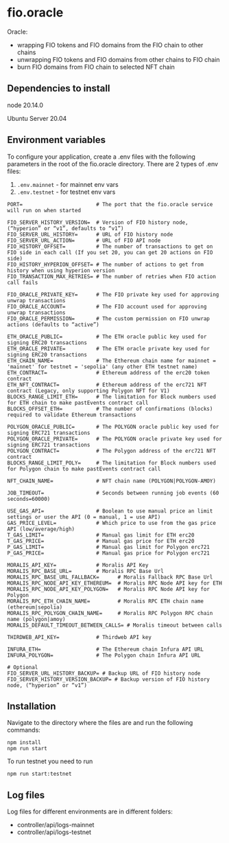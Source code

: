 # fio.oracle
Oracle:
- wrapping FIO tokens and FIO domains from the FIO chain to other chains
- unwrapping FIO tokens and FIO domains from other chains to FIO chain
- burn FIO domains from FIO chain to selected NFT chain

## Dependencies to install

node 20.14.0

Ubuntu Server 20.04

## Environment variables

To configure your application, create a .env files with the following parameters in the root of the fio.oracle directory.
There are 2 types of .env files:
1) `.env.mainnet` - for mainnet env vars
2) `.env.testnet` - for testnet env vars

```
PORT=                        # The port that the fio.oracle service will run on when started

FIO_SERVER_HISTORY_VERSION=  # Version of FIO history node, (“hyperion” or “v1”, defaults to “v1”)
FIO_SERVER_URL_HISTORY=      # URL of FIO history node
FIO_SERVER_URL_ACTION=       # URL of FIO API node
FIO_HISTORY_OFFSET=          # The number of transactions to get on FIO side in each call (If you set 20, you can get 20 actions on FIO side)
FIO_HISTORY_HYPERION_OFFSET= # The number of actions to get from history when using hyperion version
FIO_TRANSACTION_MAX_RETRIES= # The number of retries when FIO action call fails

FIO_ORACLE_PRIVATE_KEY=      # The FIO private key used for approving unwrap transactions
FIO_ORACLE_ACCOUNT=          # The FIO account used for approving unwrap transactions
FIO_ORACLE_PERMISSION=       # The custom permission on FIO unwrap actions (defaults to “active”)

ETH_ORACLE_PUBLIC=           # The ETH oracle public key used for signing ERC20 transactions
ETH_ORACLE_PRIVATE=          # The ETH oracle private key used for signing ERC20 transactions
ETH_CHAIN_NAME=              # The Ethereum chain name for mainnet = 'mainnet' for testnet = 'sepolia' (any other ETH testnet name)
ETH_CONTRACT=                # Ethereum address of the erc20 token contract
ETH_NFT_CONTRACT=            # Ethereum address of the erc721 NFT contract (Legacy, only supporting Polygon NFT for V1)
BLOCKS_RANGE_LIMIT_ETH=      # The limitation for Block numbers used for ETH chain to make pastEvents contract call
BLOCKS_OFFSET_ETH=           # The number of confirmations (blocks) required to validate Ethereum transactions 

POLYGON_ORACLE_PUBLIC=       # The POLYGON oracle public key used for signing ERC721 transactions
POLYGON_ORACLE_PRIVATE=      # The POLYGON oracle private key used for signing ERC721 transactions
POLYGON_CONTRACT=            # The Polygon address of the erc721 NFT contract
BLOCKS_RANGE_LIMIT_POLY=     # The limitation for Block numbers used for Polygon chain to make pastEvents contract call

NFT_CHAIN_NAME=              # NFT chain name (POLYGON|POLYGON-AMOY)

JOB_TIMEOUT=                 # Seconds between running job events (60 seconds=60000)

USE_GAS_API=                 # Boolean to use manual price an limit settings or user the API (0 = manual, 1 = use API)
GAS_PRICE_LEVEL=             # Which price to use from the gas price API (low/average/high)
T_GAS_LIMIT=                 # Manual gas limit for ETH erc20
T_GAS_PRICE=                 # Manual gas price for ETH erc20
P_GAS_LIMIT=                 # Manual gas limit for Polygon erc721
P_GAS_PRICE=                 # Manual gas price for Polygon erc721

MORALIS_API_KEY=             # Moralis API Key
MORALIS_RPC_BASE_URL=        # Moralis RPC Base Url
MORALIS_RPC_BASE_URL_FALLBACK=      # Moralis Fallback RPC Base Url
MORALIS_RPC_NODE_API_KEY_ETHEREUM=  # Moralis RPC Node API key for ETH
MORALIS_RPC_NODE_API_KEY_POLYGON=   # Moralis RPC Node API key for Polygon
MORALIS_RPC_ETH_CHAIN_NAME=         # Moralis RPC ETH chain name (ethereum|sepolia)
MORALIS_RPC_POLYGON_CHAIN_NAME=     # Moralis RPC Polygon RPC chain name (polygon|amoy)
MORALIS_DEFAULT_TIMEOUT_BETWEEN_CALLS= # Moralis timeout between calls

THIRDWEB_API_KEY=            # Thirdweb API key

INFURA_ETH=                  # The Ethereum chain Infura API URL
INFURA_POLYGON=              # The Polygon chain Infura API URL

# Optional
FIO_SERVER_URL_HISTORY_BACKUP= # Backup URL of FIO history node
FIO_SERVER_HISTORY_VERSION_BACKUP= # Backup version of FIO history node, (“hyperion” or “v1”)
```

## Installation

Navigate to the directory where the files are and run the following commands:

```
npm install
npm run start
```

To run testnet you need to run
```
npm run start:testnet
```

## Log files

Log files for different environments are in different folders:
- controller/api/logs-mainnet
- controller/api/logs-testnet
